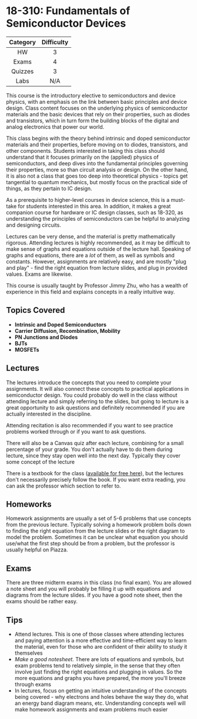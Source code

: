 # 18-310: Fundamentals of Semiconductor Devices

| Category | Difficulty |
|:-:       | :-:        |
| HW       | 3          |
| Exams    | 4          |
| Quizzes  | 3          |
| Labs     | N/A        |

This course is the introductory elective to semiconductors and device physics, 
with an emphasis on the link between basic principles and device design. 
Class content focuses on the underlying physics of semiconductor materials and
the basic devices that rely on their properties, such as diodes and
transistors, which in turn form the building blocks of the digital and analog 
electronics that power our world.

This class begins with the theory behind intrinsic and doped semiconductor 
materials and their properties, before moving on to diodes, transistors, and
other components. Students interested in taking this class should understand
that it focuses primarily on the (applied) physics of semiconductors, and
deep dives into the fundamental principles governing their properties, more
so than circuit analysis or design. On the other hand, it is also not a class
that goes too deep into theoretical physics - topics get tangential to
quantum mechanics, but mostly focus on the practical side of things, as they
pertain to IC design.

As a prerequisite to higher-level courses in device science, this is a 
must-take for students interested in this area. In addition, it makes a great
companion course for hardware or IC design classes, such as 18-320,
as understanding the principles of semiconductors can be helpful to
analyzing and designing circuits.

Lectures can be very dense, and the material is pretty mathematically
rigorous. Attending lectures is highly recommended, as it may be difficult
to make sense of graphs and equations outside of the lecture hall. Speaking
of graphs and equations, there are a _lot_ of them, as well as symbols
and constants. However, assignments are relatively easy, and are mostly
"plug and play" - find the right equation from lecture slides, and plug in
provided values. Exams are likewise.

This course is usually taught by Professor Jimmy Zhu, who has a wealth of
experience in this field and explains concepts in a really intuitive way.

## Topics Covered

- **Intrinsic and Doped Semiconductors**
- **Carrier Diffusion, Recombination, Mobility**
- **PN Junctions and Diodes**
- **BJTs**
- **MOSFETs**

## Lectures

The lectures introduce the concepts that you need to complete your assignments. It will also connect these concepts to practical applications in semiconductor design. You could probably do well in the class without attending lecture and simply referring to the slides, but going to lecture is a great opportunity to ask questions and definitely recommended if you are actually interested in the discipline.

Attending recitation is also recommended if you want to see practice problems worked through or if you want to ask questions.

There will also be a Canvas quiz after each lecture, combining for a small percentage of your grade. You don't actually have to do them during lecture, since they stay open well into the next day. Typically they cover some concept of the lecture

There is a textbook for the class ([available for free here](https://www.chu.berkeley.edu/wp-content/uploads/2020/01/Chenming-Hu_ch1-3.pdf)), but the lectures don't necessarily precisely follow the book. If you want extra reading, you can ask the professor which section to refer to.

## Homeworks

Homework assignments are usually a set of 5-6 problems that use concepts from the previous lecture. Typically solving a homework problem boils down to finding the right equation from the lecture slides or the right diagram to model the problem. Sometimes it can be unclear what equation you should use/what the first step should be from a problem, but the professor is usually helpful on Piazza.

## Exams

There are three midterm exams in this class (no final exam). You are allowed 
a note sheet and you will probably be filling it up with equations and diagrams 
from the lecture slides. If you have a good note sheet, then the exams should be 
rather easy.

## Tips

- Attend lectures. This is one of those classes where attending lectures and 
paying attention is a more effective and time-efficient way to learn the 
material, even for those who are confident of their ability to study it 
themselves
- _Make a good notesheet._ There are lots of equations and symbols, but exam
problems tend to relatively simple, in the sense that they often involve 
just finding the right equations and plugging in values. So the more equations
and graphs you have prepared, the more you'll breeze through exams
- In lectures, focus on getting an intuitive understanding of the concepts
being covered - why electrons and holes behave the way they do, what an
energy band diagram means, etc. Understanding concepts well will make
homework assignments and exam problems much easier
